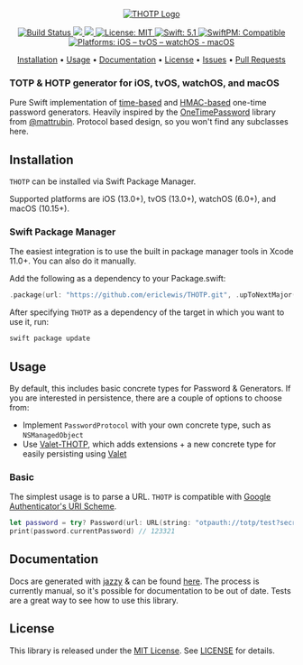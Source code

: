 <p align="center">
    <a href="#">
        <img src="https://repository-images.githubusercontent.com/209410933/b4103000-dae0-11e9-9d44-c8a9d88f57b4" alt="THOTP Logo">
        
<p align="center">
    <a href="https://app.bitrise.io/app/a63b657c1a6f5d86#/builds">
        <img src="https://app.bitrise.io/app/a63b657c1a6f5d86.svg?token=g7-9vCfpqt8mp52OulTckw&branch=master" alt="Build Status">
    <a href="https://codecov.io/gh/ericlewis/THOTP">
        <img src="https://codecov.io/gh/ericlewis/THOTP/branch/master/graph/badge.svg" />
    </a>
    <a href="https://ericlewis.github.io/THOTP/docs/">
        <img src="https://ericlewis.github.io/THOTP/docs/badge.svg" />
    </a>
    </a>
    <a href="https://github.com/piknotech/SFSafeSymbols/blob/stable/LICENSE.md">
        <img src="https://img.shields.io/badge/license-MIT-lightgrey.svg" alt="License: MIT">
    </a>
    <a href="#">
        <img src="https://img.shields.io/badge/swift-5.1-FFAC45.svg" alt="Swift: 5.1">
    </a>
    <a href="https://github.com/apple/swift-package-manager">
        <img src="https://img.shields.io/badge/SwiftPM-✓-brightgreen.svg" alt="SwiftPM: Compatible">
    </a>
    <a href="#">
    <img src="https://img.shields.io/badge/platforms-iOS%20|%20tvOS%20|%20watchOS%20|%20macOS-purple.svg"
        alt="Platforms: iOS – tvOS – watchOS - macOS">
    </a>
</p>

<p align="center">
    <a href="#installation">Installation</a>
  • <a href="#usage">Usage</a>
  • <a href="https://ericlewis.github.io/THOTP/docs/">Documentation</a>
  • <a href="#license">License</a>
  • <a href="https://github.com/ericlewis/THOTP/issues">Issues</a>
  • <a href="https://github.com/ericlewis/THOTP/pulls">Pull Requests</a>
</p>

### TOTP & HOTP generator for iOS, tvOS, watchOS, and macOS

Pure Swift implementation of [time-based](https://en.wikipedia.org/wiki/Time-based_One-time_Password_algorithm) and [HMAC-based](https://en.wikipedia.org/wiki/HMAC-based_One-time_Password_algorithm) one-time password generators. Heavily inspired by the [OneTimePassword](https://github.com/mattrubin/OneTimePassword) library from [@mattrubin](https://github.com/mattrubin). Protocol based design, so you won't find any subclasses here.

## Installation

`THOTP` can be installed via Swift Package Manager.

Supported platforms are iOS (13.0+), tvOS (13.0+), watchOS (6.0+), and macOS (10.15+).

### Swift Package Manager

The easiest integration is to use the built in package manager tools in Xcode 11.0+. You can also do it manually.

Add the following as a dependency to your Package.swift:

```swift
.package(url: "https://github.com/ericlewis/THOTP.git", .upToNextMajor(from: "1.0.0"))
```

After specifying `THOTP` as a dependency of the target in which you want to use it, run:

```bash
swift package update
```

## Usage

By default, this includes basic concrete types for Password & Generators. If you are interested in persistence, there are a couple of options to choose from:

- Implement `PasswordProtocol` with your own concrete type, such as `NSManagedObject`
- Use [Valet-THOTP](https://github.com/ericlewis/Valet-THOTP), which adds extensions + a new concrete type for easily persisting using [Valet](https://github.com/square/Valet)

### Basic

The simplest usage is to parse a URL. `THOTP` is compatible with [Google Authenticator's URI Scheme](https://github.com/google/google-authenticator/wiki/Key-Uri-Format).

```swift
let password = try? Password(url: URL(string: "otpauth://totp/test?secret=GEZDGNBV")!)
print(password.currentPassword) // 123321
```

## Documentation

Docs are generated with [jazzy](https://github.com/realm/jazzy) & can be found [here](https://ericlewis.github.io/THOTP/docs/). The process is currently manual, so it's possible for documentation to be out of date. Tests are a great way to see how to use this library.

## License

This library is released under the [MIT License](http://opensource.org/licenses/MIT). See [LICENSE](https://github.com/ericlewis/THOTP/blob/master/LICENSE) for details.
